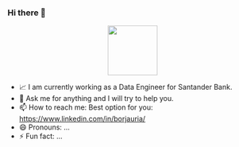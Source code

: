 ### Hi there 👋

<div id="header" align="center">
<img src="https://media.giphy.com/media/v1.Y2lkPTc5MGI3NjExZTE0bHcxZWg4ZmNpc3Uxa3JtYzA2eHN1dGQzOGlzbWs0aHR2NGhkYyZlcD12MV9pbnRlcm5hbF9naWZfYnlfaWQmY3Q9cw/M9gbBd9nbDrOTu1Mqx/giphy.gif" width="100"/>
</div>

- 📈 I am currently working as a Data Engineer for Santander Bank.
- 💬 Ask me for anything and I will try to help you.
- 📫 How to reach me: Best option for you: https://www.linkedin.com/in/borjauria/
- 😄 Pronouns: ...
- ⚡ Fun fact: ...

